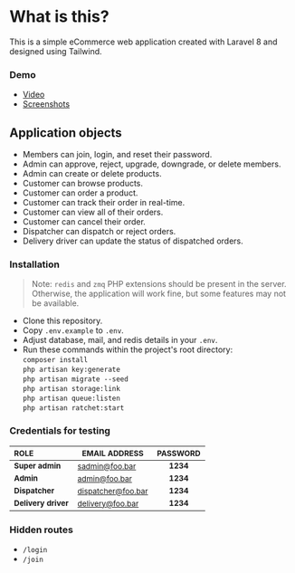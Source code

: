 
# What is this?
This is a simple eCommerce web application created with Laravel 8 and designed using Tailwind.

### Demo
* [Video](https://youtu.be/Bm9uNBttt0U)
* [Screenshots](/../../issues/12)

## Application objects
* Members can join, login, and reset their password.
* Admin can approve, reject, upgrade, downgrade, or delete members.
* Admin can create or delete products.
* Customer can browse products.
* Customer can order a product.
* Customer can track their order in real-time.
* Customer can view all of their orders.
* Customer can cancel their order.
* Dispatcher can dispatch or reject orders.
* Delivery driver can update the status of dispatched orders.

### Installation
> Note: `redis` and `zmq` PHP extensions should be present in the server. Otherwise, the application will work fine, but some features may not be available.
* Clone this repository.
* Copy `.env.example` to `.env`.
* Adjust database, mail, and redis details in your `.env`.
* Run these commands within the project's root directory:\
`composer install`\
`php artisan key:generate`\
`php artisan migrate --seed`\
`php artisan storage:link`\
`php artisan queue:listen`\
`php artisan ratchet:start`

### Credentials for testing
| <sub>ROLE</sub>                | <sub>EMAIL ADDRESS</sub>      | <sub>PASSWORD</sub> |
|:-------------------------------|-------------------------------|:-------------------:|
| __<sub>Super admin</sub>__     | <sub>sadmin@foo.bar<sub>      | __<sub>1234</sub>__ |
| __<sub>Admin</sub>__           | <sub>admin@foo.bar<sub>       | __<sub>1234</sub>__ |
| __<sub>Dispatcher</sub>__      | <sub>dispatcher@foo.bar<sub>  | __<sub>1234</sub>__ |
| __<sub>Delivery driver</sub>__ | <sub>delivery@foo.bar<sub>    | __<sub>1234</sub>__ |
    
### Hidden routes
* `/login`
* `/join`
    
